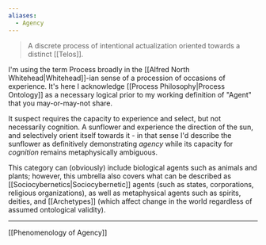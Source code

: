 ```yaml
---
aliases:
  - Agency
---
```

> A discrete process of intentional actualization oriented towards a distinct [[Telos]]. 

I'm using the term Process broadly in the [[Alfred North Whitehead|Whitehead]]-ian sense of a procession of occasions of experience. It's here I acknowledge [[Process Philosophy|Process Ontology]] as a necessary logical prior to my working definition of "Agent" that you may-or-may-not share. 

It suspect requires the capacity to experience and select, but not necessarily cognition. A sunflower and experience the direction of the sun, and selectively orient itself towards it - in that sense I'd describe the sunflower as definitively demonstrating *agency* while its capacity for *cognition* remains metaphysically ambiguous. 

This category can (obviously) include biological agents such as animals and plants; however, this umbrella also covers what can be described as [[Sociocybernetics|Sociocybernetic]] agents (such as states, corporations, religious organizations), as well as metaphysical agents such as spirits, deities, and [[Archetypes]] (which affect change in the world regardless of assumed ontological validity). 

---

[[Phenomenology of Agency]]
